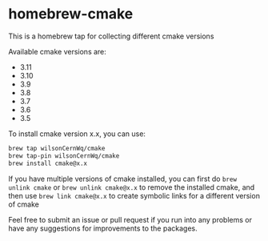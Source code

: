 # homebrew-cmake

This is a homebrew tap for collecting different cmake versions

Available cmake versions are:

* 3.11
* 3.10
* 3.9
* 3.8
* 3.7
* 3.6
* 3.5

To install cmake version x.x, you can use:

```bash
brew tap wilsonCernWq/cmake
brew tap-pin wilsonCernWq/cmake
brew install cmake@x.x
```

If you have multiple versions of cmake installed, you can first do `brew unlink cmake` or `brew unlink cmake@x.x` to remove the installed cmake, and then use `brew link cmake@x.x` to create symbolic links for a different version of cmake

Feel free to submit an issue or pull request if you run into any problems or have any suggestions for improvements to the packages.
